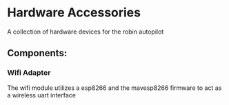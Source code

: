 # Hardware Accessories
A collection of hardware devices for the robin autopilot

## Components:
### Wifi Adapter
The wifi module utilizes a esp8266 and the mavesp8266 firmware to act as a wireless uart interface
